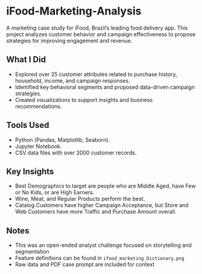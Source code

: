 # iFood-Marketing-Analysis

A marketing case study for iFood, Brazil’s leading food delivery app. This project analyzes customer behavior and campaign effectiveness to propose strategies for improving engagement and revenue.

## What I Did
- Explored over 25 customer attributes related to purchase history, household, income, and campaign responses.
- Identified key behavioral segments and proposed data-driven campaign strategies.
- Created visualizations to support insights and business recommendations.

## Tools Used
- Python (Pandas, Matplotlib, Seaborn).
- Jupyter Notebook.
- CSV data files with over 2000 customer records.

## Key Insights
- Best Demographics to target are people who are Middle Aged, have Few or No Kids, or are High Earners.
- Wine, Meat, and Regular Products perform the best.
- Catalog Customers have higher Campaign Acceptance, but Store and Web Customers have more Traffic and Purchase Amount overall.

## Notes
- This was an open-ended analyst challenge focused on storytelling and segmentation
- Feature definitions can be found in `ifood_marketing_Dictionary.png`
- Raw data and PDF case prompt are included for context

